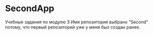 # SecondApp
Учебные задания по модулю 3
Имя репозитория выбрано "Second" потому, что первый репозиторий уже у меня был создан ранее.
